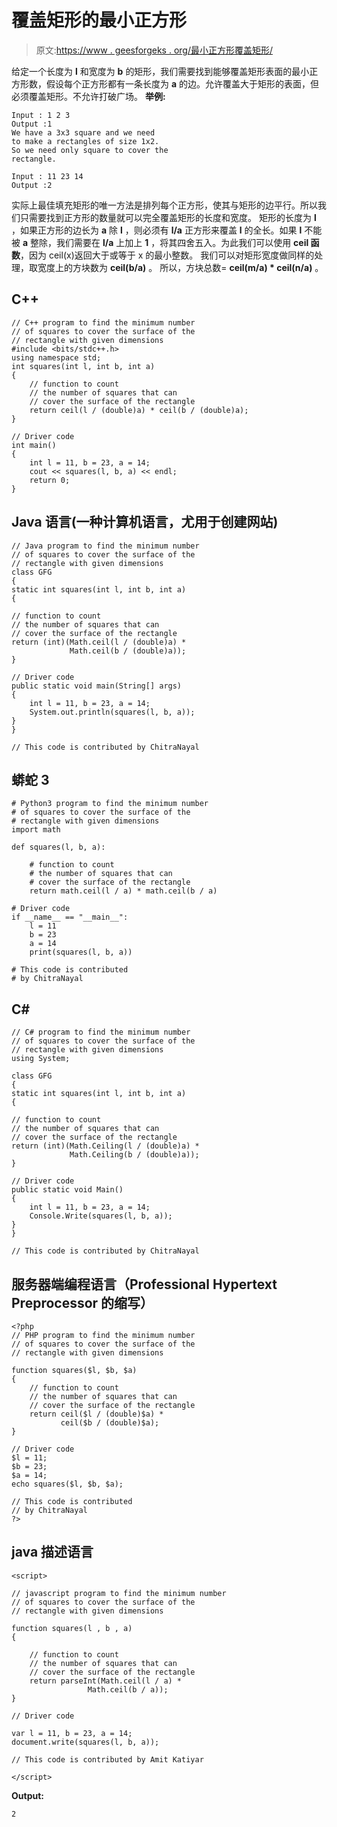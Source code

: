 # 覆盖矩形的最小正方形

> 原文:[https://www . geesforgeks . org/最小正方形覆盖矩形/](https://www.geeksforgeeks.org/minimum-squares-to-cover-a-rectangle/)

给定一个长度为 **l** 和宽度为 **b** 的矩形，我们需要找到能够覆盖矩形表面的最小正方形数，假设每个正方形都有一条长度为 **a** 的边。允许覆盖大于矩形的表面，但必须覆盖矩形。不允许打破广场。
**举例:**

```
Input : 1 2 3
Output :1
We have a 3x3 square and we need
to make a rectangles of size 1x2.
So we need only square to cover the
rectangle.

Input : 11 23 14
Output :2
```

实际上最佳填充矩形的唯一方法是排列每个正方形，使其与矩形的边平行。所以我们只需要找到正方形的数量就可以完全覆盖矩形的长度和宽度。
矩形的长度为 **l** ，如果正方形的边长为 **a** 除 **l** ，则必须有 **l/a** 正方形来覆盖 **l** 的全长。如果 **l** 不能被 **a** 整除，我们需要在 **l/a** 上加上 **1** ，将其四舍五入。为此我们可以使用 **ceil 函数**，因为 ceil(x)返回大于或等于 x 的最小整数。
我们可以对矩形宽度做同样的处理，取宽度上的方块数为 **ceil(b/a)** 。
所以，方块总数= **ceil(m/a) * ceil(n/a)** 。

## C++

```
// C++ program to find the minimum number
// of squares to cover the surface of the
// rectangle with given dimensions
#include <bits/stdc++.h>
using namespace std;
int squares(int l, int b, int a)
{
    // function to count
    // the number of squares that can
    // cover the surface of the rectangle
    return ceil(l / (double)a) * ceil(b / (double)a);
}

// Driver code
int main()
{
    int l = 11, b = 23, a = 14;
    cout << squares(l, b, a) << endl;
    return 0;
}
```

## Java 语言(一种计算机语言，尤用于创建网站)

```
// Java program to find the minimum number
// of squares to cover the surface of the
// rectangle with given dimensions
class GFG 
{
static int squares(int l, int b, int a)
{

// function to count
// the number of squares that can
// cover the surface of the rectangle
return (int)(Math.ceil(l / (double)a) *
             Math.ceil(b / (double)a));
}

// Driver code
public static void main(String[] args) 
{
    int l = 11, b = 23, a = 14;
    System.out.println(squares(l, b, a));
}
}

// This code is contributed by ChitraNayal
```

## 蟒蛇 3

```
# Python3 program to find the minimum number
# of squares to cover the surface of the
# rectangle with given dimensions
import math

def squares(l, b, a):

    # function to count
    # the number of squares that can
    # cover the surface of the rectangle
    return math.ceil(l / a) * math.ceil(b / a)

# Driver code
if __name__ == "__main__":
    l = 11
    b = 23
    a = 14
    print(squares(l, b, a))

# This code is contributed
# by ChitraNayal
```

## C#

```
// C# program to find the minimum number
// of squares to cover the surface of the
// rectangle with given dimensions
using System;

class GFG
{
static int squares(int l, int b, int a)
{

// function to count
// the number of squares that can
// cover the surface of the rectangle
return (int)(Math.Ceiling(l / (double)a) * 
             Math.Ceiling(b / (double)a));
}

// Driver code
public static void Main() 
{
    int l = 11, b = 23, a = 14;
    Console.Write(squares(l, b, a));
}
}

// This code is contributed by ChitraNayal
```

## 服务器端编程语言（Professional Hypertext Preprocessor 的缩写）

```
<?php 
// PHP program to find the minimum number
// of squares to cover the surface of the
// rectangle with given dimensions

function squares($l, $b, $a)
{
    // function to count
    // the number of squares that can
    // cover the surface of the rectangle
    return ceil($l / (double)$a) *
           ceil($b / (double)$a);
}

// Driver code
$l = 11;
$b = 23;
$a = 14;
echo squares($l, $b, $a);

// This code is contributed 
// by ChitraNayal
?>
```

## java 描述语言

```
<script>

// javascript program to find the minimum number
// of squares to cover the surface of the
// rectangle with given dimensions

function squares(l , b , a)
{

    // function to count
    // the number of squares that can
    // cover the surface of the rectangle
    return parseInt(Math.ceil(l / a) *
                 Math.ceil(b / a));
}

// Driver code

var l = 11, b = 23, a = 14;
document.write(squares(l, b, a));

// This code is contributed by Amit Katiyar 

</script>
```

**Output:** 

```
2
```